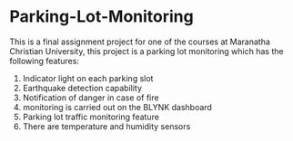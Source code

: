 # Parking-Lot-Monitoring

This is a final assignment project for one of the courses at Maranatha Christian University, this project is a parking lot monitoring which has the following features:
1. Indicator light on each parking slot
2. Earthquake detection capability
3. Notification of danger in case of fire
4. monitoring is carried out on the BLYNK dashboard
5. Parking lot traffic monitoring feature
6. There are temperature and humidity sensors
